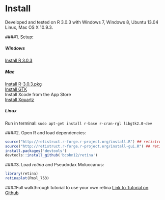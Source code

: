 Install
=====

Developed and tested on R 3.0.3 with Windows 7, Windows 8, Ubuntu 13.04 Linux, Mac OS X 10.9.3.

####1. Setup:
##### Windows
[Install R 3.0.3](http://cran.r-project.org/bin/windows/base/old/3.0.3/ "Windows")
##### Mac
[Install R-3.0.3.pkg](http://cran.r-project.org/bin/macosx/old/ "Mac OS X")  
[Install GTK](http://r.research.att.com/libs/GTK_2.24.17-X11.pkg "Mac OS X")  
Install Xcode from the App Store  
[Install Xquartz](http://xquartz.macosforge.org/)
##### Linux
Run in terminal: `sudo apt-get install r-base r-cran-rgl libgtk2.0-dev`

####2. Open R and load dependencies:
```R
source("http://retistruct.r-forge.r-project.org/install.R") ## retistruct
source("http://retistruct.r-forge.r-project.org/install-gui.R") ## retistruct interface
install.packages('devtools') 
devtools::install_github('bcohn12/retina')
```
####3. Load _retina_ and  Pseudodax Moluccanus:
```R
library(retina)
retinaplot(Pmol_753)
```
####Full walkthrough tutorial to use your own retina
[Link to Tutorial on Github](tutorial.md "Tutorial.md")
